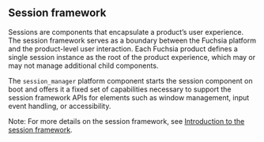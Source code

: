 ## Session framework

Sessions are components that encapsulate a product’s user experience. The
session framework serves as a boundary between the Fuchsia platform and the
product-level user interaction. Each Fuchsia product defines a single session
instance as the root of the product experience, which may or may not manage
additional child components.

The `session_manager` platform component starts the session component on boot
and offers it a fixed set of capabilities necessary to support the session
framework APIs for elements such as window management, input event handling, or
accessibility.

Note: For more details on the session framework, see
[Introduction to the session framework](/docs/concepts/session/introduction.md).
